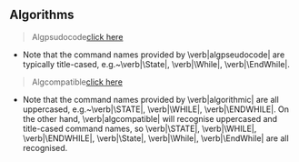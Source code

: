 ## Algorithms
> Algpsudocode[click here](https://github.com/brcnitk/GEC-Chamarajanagar/blob/main/Algorithm/Algpseudocode.tex)
- Note that the command names provided by \verb|algpseudocode| are typically title-cased, e.g.~\verb|\State|, \verb|\While|, \verb|\EndWhile|.

>Algcompatible[click here](https://github.com/brcnitk/GEC-Chamarajanagar/blob/main/Algorithm/Algcompatible.tex)
- Note that the command names provided by \verb|algorithmic| are all uppercased, e.g.~\verb|\STATE|, \verb|\WHILE|, \verb|\ENDWHILE|. On the other hand, \verb|algcompatible| will recognise uppercased and title-cased command names, so \verb|\STATE|, \verb|\WHILE|, \verb|\ENDWHILE|, \verb|\State|, \verb|\While|, \verb|\EndWhile| are all recognised.

>
